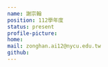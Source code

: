```yaml
---
name: 謝宗翰
position: 112學年度
status: present
profile-picture:
home:
mail: zonghan.ai12@nycu.edu.tw
github:
---
```

